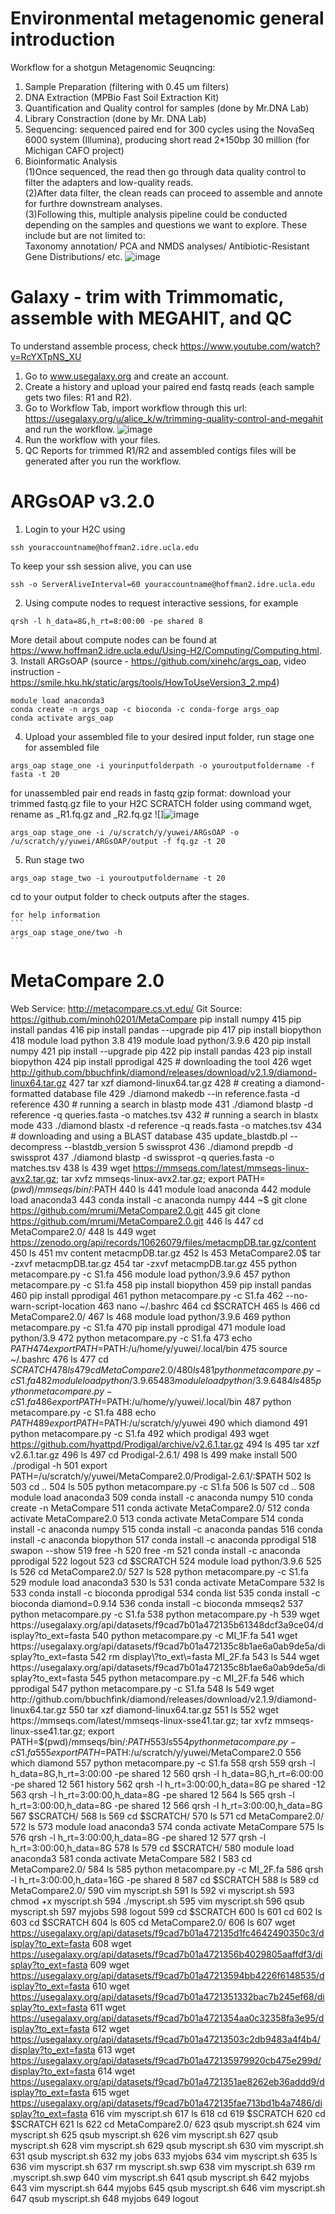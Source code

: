 # Environmental metagenomic general introduction
Workflow for a shotgun Metagenomic Seuqncing:
  1. Sample Preparation (filtering with 0.45 um filters)
  2. DNA Extraction (MPBio Fast Soil Extraction Kit)
  3. Quantification and Quality control for samples (done by Mr.DNA Lab)
  4. Library Constraction (done by Mr. DNA Lab)
  5. Sequencing: sequenced paired end for 300 cycles using the NovaSeq 6000 system (Illumina), producing short read 2*150bp 30 million (for Michigan CAFO project)
  6. Bioinformatic Analysis  
     (1)Once sequenced, the read then go through data quality control to filter the adapters and low-quality reads.  
     (2)After data filter, the clean reads can proceed to assemble and annote for furthre downstream analyses.  
     (3)Following this, multiple analysis pipeline could be conducted depending on the samples and questions we want to explore. These include but are not limited to:  
         Taxonomy annotation/ PCA and NMDS analyses/ Antibiotic-Resistant Gene Distributions/ etc.
![image](https://github.com/zerotook/Assembly/assets/102132762/2c2cc0cf-dc43-43a4-8c42-dd2dec515cde)

# Galaxy - trim with Trimmomatic, assemble with MEGAHIT, and QC
To understand assemble process, check https://www.youtube.com/watch?v=RcYXTpNS_XU
1. Go to www.usegalaxy.org and create an account.
2. Create a history and upload your paired end fastq reads (each sample gets two files: R1 and R2).
3. Go to Workflow Tab, import workflow through this url: https://usegalaxy.org/u/alice_k/w/trimming-quality-control-and-megahit and run the workflow.
   ![image](https://github.com/zerotook/Assembly/assets/102132762/66bd4711-a40c-4423-b2d5-c8e7e6d2e810)
4. Run the workflow with your files.
5. QC Reports for trimmed R1/R2 and assembled contigs files will be generated after you run the workflow.

# ARGsOAP v3.2.0
1. Login to your H2C using  
```
ssh youraccountname@hoffman2.idre.ucla.edu
```
  To keep your ssh session alive, you can use
```
ssh -o ServerAliveInterval=60 youraccountname@hoffman2.idre.ucla.edu
```
2. Using compute nodes to request interactive sessions, for example  
```
qrsh -l h_data=8G,h_rt=8:00:00 -pe shared 8
```
  More detail about compute nodes can be found at https://www.hoffman2.idre.ucla.edu/Using-H2/Computing/Computing.html.  
3. Install ARGsOAP (source - https://github.com/xinehc/args_oap, video instruction - https://smile.hku.hk/static/args/tools/HowToUseVersion3_2.mp4)  
```
module load anaconda3
conda create -n args_oap -c bioconda -c conda-forge args_oap
conda activate args_oap
```
4. Upload your assembled file to your desired input folder, run stage one
for assembled file
```
args_oap stage_one -i yourinputfolderpath -o youroutputfoldername -f fasta -t 20
```
for unassembled pair end reads in fastq gzip format: download your trimmed fastq.gz file to your H2C SCRATCH folder using command wget, rename as _R1.fq.gz and _R2.fq.gz
  ![]![image](https://github.com/user-attachments/assets/2481236e-73cf-4f7e-a606-96c586fef2c8)
```
args_oap stage_one -i /u/scratch/y/yuwei/ARGsOAP -o /u/scratch/y/yuwei/ARGsOAP/output -f fq.gz -t 20
```
5. Run stage two
```
args_oap stage_two -i youroutputfoldername -t 20
```
  cd to your output folder to check outputs after the stages.

    for help information
    ```
    args_oap stage_one/two -h
    ```

# MetaCompare 2.0
Web Service: http://metacompare.cs.vt.edu/
Git Source: https://github.com/minoh0201/MetaCompare
pip install numpy
  415  pip install pandas
  416  pip install pandas --upgrade pip
  417  pip install biopython
  418  module load python 3.8
  419  module load python/3.9.6
  420  pip install numpy
  421  pip install --upgrade pip
  422  pip install pandas
  423  pip install biopython
  424  pip install pprodigal
  425  # downloading the tool
  426  wget http://github.com/bbuchfink/diamond/releases/download/v2.1.9/diamond-linux64.tar.gz
  427  tar xzf diamond-linux64.tar.gz
  428  # creating a diamond-formatted database file
  429  ./diamond makedb --in reference.fasta -d reference
  430  # running a search in blastp mode
  431  ./diamond blastp -d reference -q queries.fasta -o matches.tsv
  432  # running a search in blastx mode
  433  ./diamond blastx -d reference -q reads.fasta -o matches.tsv
  434  # downloading and using a BLAST database
  435  update_blastdb.pl --decompress --blastdb_version 5 swissprot
  436  ./diamond prepdb -d swissprot
  437  ./diamond blastp -d swissprot -q queries.fasta -o matches.tsv
  438  ls
  439  wget https://mmseqs.com/latest/mmseqs-linux-avx2.tar.gz; tar xvfz mmseqs-linux-avx2.tar.gz; export PATH=$(pwd)/mmseqs/bin/:$PATH
  440  ls
  441  module load anaconda
  442  module load anaconda3
  443  conda install -c anaconda numpy
  444  ~$ git clone https://github.com/mrumi/MetaCompare2.0.git
  445  git clone https://github.com/mrumi/MetaCompare2.0.git
  446  ls
  447  cd MetaCompare2.0/
  448  ls
  449  wget https://zenodo.org/api/records/10626079/files/metacmpDB.tar.gz/content
  450  ls
  451  mv content metacmpDB.tar.gz
  452  ls
  453  MetaCompare2.0$ tar -zxvf metacmpDB.tar.gz
  454  tar -zxvf metacmpDB.tar.gz
  455  python metacompare.py -c S1.fa
  456  module load python/3.9.6
  457  python metacompare.py -c S1.fa
  458  pip install biopython
  459  pip install pandas
  460  pip install pprodigal
  461  python metacompare.py -c S1.fa
  462  --no-warn-script-location
  463  nano ~/.bashrc
  464  cd $SCRATCH
  465  ls
  466  cd MetaCompare2.0/
  467  ls
  468  module load python/3.9.6
  469  python metacompare.py -c S1.fa
  470  pip install pprodigal
  471  module load python/3.9
  472  python metacompare.py -c S1.fa
  473  echo $PATH
  474  export PATH=$PATH:/u/home/y/yuwei/.local/bin
  475  source ~/.bashrc
  476  ls
  477  cd $SCRATCH
  478  ls
  479  cd MetaCompare2.0/
  480  ls
  481  python metacompare.py -c S1.fa
  482  module load python/3.9.65
  483  module load python/3.9.6
  484  ls
  485  python metacompare.py -c S1.fa
  486  export PATH=$PATH:/u/home/y/yuwei/.local/bin
  487  python metacompare.py -c S1.fa
  488  echo $PATH
  489  export PATH=$PATH:/u/scratch/y/yuwei
  490  which diamond
  491  python metacompare.py -c S1.fa
  492  which prodigal
  493  wget https://github.com/hyattpd/Prodigal/archive/v2.6.1.tar.gz
  494  ls
  495  tar xzf v2.6.1.tar.gz
  496  ls
  497  cd Prodigal-2.6.1/
  498  ls
  499  make install
  500  ./prodigal -h
  501  export PATH=/u/scratch/y/yuwei/MetaCompare2.0/Prodigal-2.6.1/:$PATH
  502  ls
  503  cd ..
  504  ls
  505  python metacompare.py -c S1.fa
  506  ls
  507  cd ..
  508  module load anaconda3
  509  conda install -c anaconda numpy
  510  conda create -n MetaCompare
  511  conda activate MetaCompare2.0/
  512  conda activate MetaCompare2.0
  513  conda activate MetaCompare
  514  conda install -c anaconda numpy
  515  conda install -c anaconda pandas
  516  conda install -c anaconda biopython
  517  conda install -c anaconda pprodigal
  518  swapon --show
  519  free -h
  520  free -m
  521  conda install -c anaconda pprodigal
  522  logout
  523  cd $SCRATCH
  524  module load python/3.9.6
  525  ls
  526  cd MetaCompare2.0/
  527  ls
  528  python metacompare.py -c S1.fa
  529  module load anaconda3
  530  ls
  531  conda activate MetaCompare
  532  ls
  533  conda install -c bioconda pprodigal
  534  conda list
  535  conda install -c bioconda diamond=0.9.14
  536  conda install -c bioconda mmseqs2
  537  python metacompare.py -c S1.fa
  538  python metacompare.py -h
  539  wget https://usegalaxy.org/api/datasets/f9cad7b01a472135b61348dcf3a9ce04/display?to_ext=fasta
  540  python metacompare.py -c MI_1F.fa
  541  wget https://usegalaxy.org/api/datasets/f9cad7b01a472135c8b1ae6a0ab9de5a/display?to_ext=fasta
  542  rm display\?to_ext\=fasta MI_2F.fa
  543  ls
  544  wget https://usegalaxy.org/api/datasets/f9cad7b01a472135c8b1ae6a0ab9de5a/display?to_ext=fasta
  545  python metacompare.py -c MI_2F.fa
  546  which pprodigal
  547  python metacompare.py -c S1.fa
  548  ls
  549  wget http://github.com/bbuchfink/diamond/releases/download/v2.1.9/diamond-linux64.tar.gz
  550  tar xzf diamond-linux64.tar.gz
  551  ls
  552  wget https://mmseqs.com/latest/mmseqs-linux-sse41.tar.gz; tar xvfz mmseqs-linux-sse41.tar.gz; export PATH=$(pwd)/mmseqs/bin/:$PATH
  553  ls
  554  python metacompare.py -c S1.fa
  555  export PATH=$PATH:/u/scratch/y/yuwei/MetaCompare2.0
  556  which diamond
  557  python metacompare.py -c S1.fa
  558  qrsh
  559  qrsh -l h_data=8G,h_rt=3:00:00 -pe shared 12
  560  qrsh -l h_data=8G,h_rt=6:00:00 -pe shared 12
  561  history
  562  qrsh -l h_rt=3:00:00,h_data=8G pe shared -12
  563  qrsh -l h_rt=3:00:00,h_data=8G -pe shared 12
  564  ls
  565  qrsh -l h_rt=3:00:00,h_data=8G -pe shared 12
  566  qrsh -l h_rt=3:00:00,h_data=8G
  567  $SCRATCH/
  568  ls
  569  cd $SCRATCH/
  570  ls
  571  cd MetaCompare2.0/
  572  ls
  573  module load anaconda3
  574  conda activate MetaCompare
  575  ls
  576  qrsh -l h_rt=3:00:00,h_data=8G -pe shared 12
  577  qrsh -l h_rt=3:00:00,h_data=8G
  578  ls
  579  cd $SCRATCH/
  580  module load anaconda3
  581  conda activate MetaCompare
  582  l
  583  cd MetaCompare2.0/
  584  ls
  585  python metacompare.py -c MI_2F.fa
  586  qrsh -l h_rt=3:00:00,h_data=16G -pe shared 8
  587  cd $SCRATCH
  588  ls
  589  cd MetaCompare2.0/
  590  vim myscript.sh
  591  ls
  592  vi myscript.sh
  593  chmod +x myscript.sh
  594  ./myscript.sh
  595  vim myscript.sh
  596  qsub myscript.sh
  597  myjobs
  598  logout
  599  cd $SCRATCH
  600  ls
  601  cd
  602  ls
  603  cd $SCRATCH
  604  ls
  605  cd MetaCompare2.0/
  606  ls
  607  wget https://usegalaxy.org/api/datasets/f9cad7b01a472135d1fc4642490350c3/display?to_ext=fasta
  608  wget https://usegalaxy.org/api/datasets/f9cad7b01a4721356b4029805aaffdf3/display?to_ext=fasta
  609  wget https://usegalaxy.org/api/datasets/f9cad7b01a47213594bb4226f6148535/display?to_ext=fasta
  610  wget https://usegalaxy.org/api/datasets/f9cad7b01a4721351332bac7b245ef68/display?to_ext=fasta
  611  wget https://usegalaxy.org/api/datasets/f9cad7b01a4721354aa0c32358fa3e95/display?to_ext=fasta
  612  wget https://usegalaxy.org/api/datasets/f9cad7b01a47213503c2db9483a4f4b4/display?to_ext=fasta
  613  wget https://usegalaxy.org/api/datasets/f9cad7b01a472135979920cb475e299d/display?to_ext=fasta
  614  wget https://usegalaxy.org/api/datasets/f9cad7b01a4721351ae8262eb36addd9/display?to_ext=fasta
  615  wget https://usegalaxy.org/api/datasets/f9cad7b01a472135fae713bd1b4a7486/display?to_ext=fasta
  616  vim myscript.sh
  617  ls
  618  cd
  619  $SCRATCH
  620  cd $SCRATCH
  621  ls
  622  cd MetaCompare2.0/
  623  qsub myscript.sh
  624  vim myscript.sh
  625  qsub myscript.sh
  626  vim myscript.sh
  627  qsub myscript.sh
  628  vim myscript.sh
  629  qsub myscript.sh
  630  vim myscript.sh
  631  qsub myscript.sh
  632  my jobs
  633  myjobs
  634  vim myscript.sh
  635  ls
  636  vim myscript.sh
  637  rm myscript.sh.swp
  638  vim myscript.sh
  639  rm .myscript.sh.swp
  640  vim myscript.sh
  641  qsub myscript.sh
  642  myjobs
  643  vim myscript.sh
  644  myjobs
  645  qsub myscript.sh
  646  vim myscript.sh
  647  qsub myscript.sh
  648  myjobs
  649  logout


